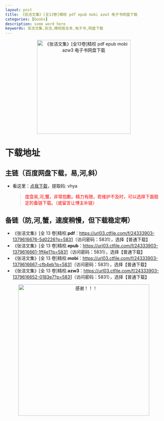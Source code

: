 ```yaml
---
layout: post
title: 《张洁文集》[全13卷]精校 pdf epub mobi azw3 电子书网盘下载
categories: [books]
description: some word here
keywords: 张洁文集,张洁,精校版全本,电子书,网盘下载
---
```


<div align="center"><img src="https://qweree.cn/wp-content/uploads/2024/10/zhang-jie-wen-ji.jpg" alt="《张洁文集》[全13卷]精校 pdf epub mobi azw3 电子书网盘下载" width="300px" height="auto"></div>

# 下载地址

## 主链（百度网盘下载，易,河,斜）

- 看这里：[点我下载](https://pan.baidu.com/s/1iMXUbSbtZQZjDcqDmnWUyw?pwd=vhya)，提取码: vhya

  > <p style="color:red" >度盘易,河,蟹，非常抱歉。精力有限，若维护不及时，可以选择下面稳定的备链下载。（或留言让博主补链）</p>

## 备链（防,河,蟹，速度稍慢，但下载稳定啊）

- 《张洁文集》[全 13 卷]精校.**pdf**：<https://url03.ctfile.com/f/24333903-1379616676-5d0226?p=5831>（访问密码：5831），选择【普通下载】
- 《张洁文集》[全 13 卷]精校.**epub**：<https://url03.ctfile.com/f/24333903-1379616661-1ff4e1?p=5831>（访问密码：5831），选择【普通下载】
- 《张洁文集》[全 13 卷]精校.**mobi**：<https://url03.ctfile.com/f/24333903-1379616667-cfb4eb?p=5831>（访问密码：5831），选择【普通下载】
- 《张洁文集》[全 13 卷]精校.**azw3**：<https://url03.ctfile.com/f/24333903-1379616652-0183e7?p=5831>（访问密码：5831），选择【普通下载】

<div align="center"><img src="https://pic.imgdb.cn/item/661246bf68eb935713c7f81c.gif" alt="感谢！！！" width="420px" height="auto"/></div>
